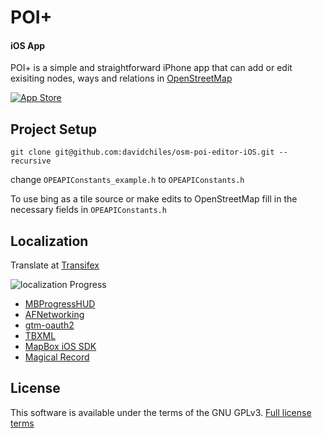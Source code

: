 # POI+
#### iOS App

POI+ is a simple and straightforward iPhone app that can add or edit exisiting nodes, ways and relations in [OpenStreetMap](http://openstreetmap.org)

[![App Store](http://linkmaker.itunes.apple.com/htmlResources/assets/images/web/linkmaker/badge_appstore-lrg.svg)](https://itunes.apple.com/us/app/poi+-open-street-map-poi-editor/id518401562?mt=8&uo=4)

## Project Setup

`git clone git@github.com:davidchiles/osm-poi-editor-iOS.git --recursive`

change `OPEAPIConstants_example.h` to `OPEAPIConstants.h`

To use bing as a tile source or make edits to OpenStreetMap fill in the necessary fields in `OPEAPIConstants.h`

## Localization

Translate at [Transifex](https://www.transifex.com/projects/p/poi/resource/localizablestrings/)

![localization Progress](https://www.transifex.com/projects/p/poi/resource/localizablestrings/chart/image_png)

- [MBProgressHUD](https://github.com/jdg/MBProgressHUD)
- [AFNetworking](https://github.com/AFNetworking/AFNetworking)
- [gtm-oauth2](http://code.google.com/p/gtm-oauth2/)
- [TBXML](https://github.com/71squared/TBXML)
- [MapBox iOS SDK](https://github.com/mapbox/mapbox-ios-sdk)
- [Magical Record](https://github.com/magicalpanda/MagicalRecord)

## License
This software is available under the terms of the GNU GPLv3. [Full license terms](http://www.gnu.org/licenses/gpl.html)